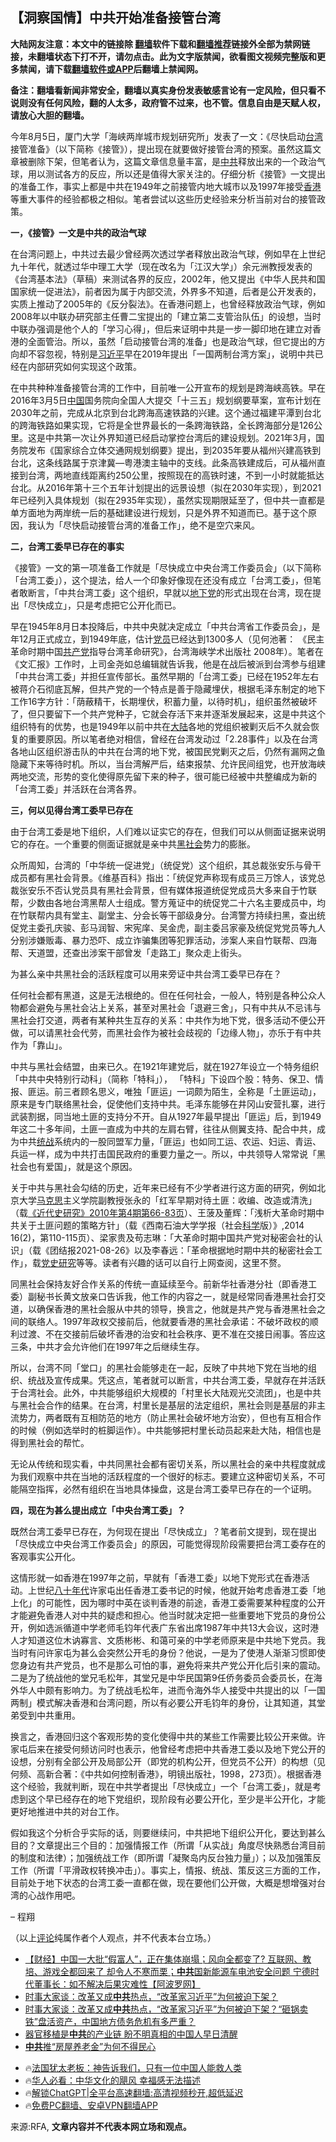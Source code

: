  <!-- 面包屑导航 --> <h2>【洞察国情】中共开始准备接管台湾</h2> <p class="notice"><b>大陆网友注意：本文中的链接除 <a href="https://github.com/bannedbook/fanqiang" >翻墙</a>软件下载和<a href="https://github.com/killgcd/justmysocks/blob/master/README.md">翻墙推荐</a>链接外全部为禁网链接，未翻墙状态下打不开，请勿点击。此为文字版禁闻，欲看图文视频完整版和更多禁闻，请下载<a href="https://github.com/bannedbook/fanqiang">翻墙软件或APP</a>后翻墙上禁闻网。</p><p>备注：翻墙看新闻非常安全，翻墙以真实身份发表敏感言论有一定风险，但只看不说则没有任何风险，翻的人太多，政府管不过来，也不管。信息自由是天赋人权，请放心大胆的翻墙。</b></p>  <div class="entry"> <p> </p> <p>今年8月5日，厦门大学「海峡两岸城市规划研究所」发表了一文：《尽快启动<a href="https://www.bannedbook.org/bnews/tag/%e5%8f%b0%e6%b9%be/" class="st_tag internal_tag" rel="tag" title="标签 台湾 下的日志">台湾</a>接管准备》（以下简称《接管》），提出现在就要做好接管台湾的预案。虽然这篇文章被删除下架，但笔者认为，这篇文章信息量丰富，是<a href="https://www.bannedbook.org/bnews/tag/%e4%b8%ad%e5%85%b1/" class="st_tag internal_tag" rel="tag" title="标签 中共 下的日志">中共</a>释放出来的一个政治气球，用以测试各方的反应，所以还是值得大家关注的。仔细分析《接管》一文提出的准备工作，事实上都是中共在1949年之前接管内地大城市以及1997年接受<a href="https://www.bannedbook.org/bnews/tag/%e9%a6%99%e6%b8%af/" class="st_tag internal_tag" rel="tag" title="标签 香港 下的日志">香港</a>等重大事件的经验都极之相似。笔者尝试以这些历史经验来分析当前对台的接管政策。</p> <p><strong>一，《接管》一文是中共的政治气球</strong></p> <p>在台湾问题上，中共过去最少曾经两次透过学者释放出政治气球，例如早在上世纪九十年代，就透过华中理工大学（现在改名为「江汉大学」）余元洲教授发表的《台湾基本法》（草稿）来测试各界的反应，2002年，他又提出《中华人民共和国国家统一促进法》，前者因为属于内部交流，外界多不知道，后者是公开发表的，实质上推动了2005年的《反分裂法》。在香港问题上，也曾经释放政治气球，例如2008年以中联办研究部主任曹二宝提出的「建立第二支管治队伍」的设想，当时中联办强调是他个人的「学习心得」，但后来证明中共是一步一脚印地在建立对香港的全面管治。所以，虽然「启动接管台湾的准备」也是政治气球，但它提出的方向却不容忽视，特别是<a href="https://www.bannedbook.org/bnews/tag/%e4%b9%a0%e8%bf%91%e5%b9%b3/" class="st_tag internal_tag" rel="tag" title="标签 习近平 下的日志">习近平</a>早在2019年提出「一国两制台湾方案」，说明中共已经在内部研究如何实现这个政策。</p> <p>在中共种种准备接管台湾的工作中，目前唯一公开宣布的规划是跨海峡高铁。早在2016年3月5日<span class='wp_keywordlink_affiliate'><a href="https://www.bannedbook.org/" title="中国" target="_blank">中国</a></span>国务院向全国人大提交「十三五」规划纲要草案，宣布计划在2030年之前，完成从北京到台北跨海高速铁路的兴建。这个通过福建平潭到台北的跨海铁路如果实现，它将是全世界最长的一条跨海铁路，全长跨海部分是126公里。这是中共第一次让外界知道已经启动掌控台湾后的建设规划。2021年3月，国务院发布《国家综合立体交通网规划纲要》提出，到2035年要从福州兴建高铁到台北，这条线路属于京津冀—粤港澳主轴中的支线。此条高铁建成后，可从福州直接到台湾，两地直线距离约250公里，按照现在的高铁时速，不到一小时就能抵达台北。从2016年第十三个五年计划提出的远景设想（拟在2030年实现），到2021年已经列入具体规划（拟在2935年实现），虽然实现期限延至了，但中共一直都是单方面地为两岸统一后的基础建设进行规划，只是外界不知道而已。基于这个原因，我认为「尽快启动接管台湾的准备工作」，绝不是空穴来风。</p> <p><strong>二，台湾工委早已存在的事实</strong></p>  <p>《接管》一文的第一项准备工作就是「尽快成立中央台湾工作委员会」（以下简称「台湾工委」），这个提法，给人一个印象好像现在还没有成立「台湾工委」，但笔者敢断言，「中共台湾工委」这个组织，早就以<a href="https://www.bannedbook.org/bnews/tag/%e5%9c%b0%e4%b8%8b%e5%85%9a/" class="st_tag internal_tag" rel="tag" title="标签 地下党 下的日志">地下党</a>的形式出现在台湾，现在提出「尽快成立」，只是考虑把它公开化而已。</p> <p>早在1945年8月日本投降后，中共中央就决定成立「中共台湾省工作委员会」，是年12月正式成立，到1949年底，估计<a href="https://www.bannedbook.org/bnews/tag/%E5%85%9A%E5%91%98/" class="st_tag internal_tag" rel="tag" title="标签 党员 下的日志">党员</a>已经达到1300多人（见何池著： 《民主革命时期中国<a href="https://www.bannedbook.org/bnews/tag/%e5%85%b1%e4%ba%a7%e5%85%9a/" class="st_tag internal_tag" rel="tag" title="标签 共产党 下的日志">共产党</a>指导台湾革命研究》，台湾海峡学术出版社 2008年）。笔者在《文汇报》工作时，上司金尧如总编辑就告诉我，他是在战后被派到台湾参与组建「中共台湾工委」并担任宣传部长。虽然早期的「台湾工委」已经在1952年左右被蒋介石彻底瓦解，但共产党的一个特点是善于隐藏埋伏，根据毛泽东制定的地下工作16字方针：「荫蔽精干，长期埋伏，积蓄力量，以待时机」，组织虽然被破坏了，但只要留下一个共产党种子，它就会存活下来并逐渐发展起来，这是中共这个组织特有的优势，也是1949年以前中共在<span class='wp_keywordlink_affiliate'><a href="https://www.bannedbook.org/" title="大陆" target="_blank">大陆</a></span>各地的党组织被剿灭后不久就会恢复的重要原因。所以笔者绝对相信，曾经在台湾发动过「2.28事件」以及在台湾各地山区组织游击队的中共在台湾的地下党，被国民党剿灭之后，仍然有漏网之鱼隐藏下来等待时机。所以，当台湾解严后，结束报禁、允许民间组党，也开放海峡两地交流，形势的变化使得原先留下来的种子，很可能已经被中共整编成为新的「台湾工委」并活跃在台湾各界。</p> <p><strong>三，何以见得台湾工委早已存在</strong></p> <p>由于台湾工委是地下组织，人们难以证实它的存在，但我们可以从侧面证据来说明它的存在。一个重要的侧面证据就是亲中共<a href="https://www.bannedbook.org/bnews/tag/%e9%bb%91%e7%a4%be%e4%bc%9a/" class="st_tag internal_tag" rel="tag" title="标签 黑社会 下的日志">黑社会</a>势力的膨胀。</p> <p>众所周知，台湾的「中华统一促进党」（统促党）这个组织，其总裁张安乐与骨干成员都有黑社会背景。《维基百科》指出：「统促党声称现有成员三万馀人，该党总裁张安乐不否认党员具有黑社会背景，但有媒体报道统促党成员大多来自于竹联帮，少数由各地台湾黑帮人士组成。警方蒐证中的统促党二十六名主要成员中，均在竹联帮内具有堂主、副堂主、分会长等干部级身分。台湾警方持续扫黑，查出统促党主委孔庆骏、彭马润智、宋宪庠、吴金虎，副主委吕家豪及统促党党员等九人分别涉嫌贩毒、暴力恐吓、成立诈骗集团等犯罪活动，涉案人来自竹联帮、四海帮、天道盟，还查出涉案干部曾发「走路工」聚众走上街头。</p> <p>为甚么亲中共黑社会的活跃程度可以用来旁证中共台湾工委早已存在？</p>  <p>任何社会都有黑道，这是无法根绝的。但在任何社会，一般人，特别是各种公众人物都会避免与黑社会沾上关系，甚至对黑社会「退避三舍」，只有中共从不忌讳与黑社会打交道，两者有某种共生互存的关系：中共作为地下党，很多活动不便公开做，可以请黑社会代劳，而黑社会作为被社会歧视的「边缘人物」，亦乐于有中共作为「靠山」。</p> <p>中共与黑社会结盟，由来已久。在1921年建党后，就在1927年设立一个特务组织「中共中央特别行动科」（简称「特科」）， 「特科」下设四个股：特务、保卫、情报、匪运。前三者顾名思义，唯独「匪运」一词颇为陌生，全称是「土匪运动」，原来是专门联络黑社会，促使他们支持中共。毛泽东能够在井冈山安营扎寨，进行武装割据，同当地土匪的支持分不开。自从1927年最早提出「匪运」后，到1949年这二十多年间，土匪一直成为中共的左肩右臂，往往从侧翼支持、配合中共，成为中共<a href="https://www.bannedbook.org/bnews/tag/%e7%bb%9f%e6%88%98/" class="st_tag internal_tag" rel="tag" title="标签 统战 下的日志">统战</a>系统内的一股同盟军力量，「匪运」也如同工运、农运、妇运、青运、兵运一样，成为中共打击国民政府的重要力量之一。所以，中共领导人常常说「黑社会也有爱国」，就是这个原因。</p> <p>关于中共与黑社会勾结的历史，近年来已经有不少学者进行这方面的研究，例如北京大学<span class='wp_keywordlink'><a href="https://www.bannedbook.org/forum2/topic105.html" title="《马克思的成魔之路》" target="_blank">马克思</a></span>主义学院副教授张永的「红军早期对待土匪：收编、改造或清洗」（载<a href="http://roll.history.sina.com.cn/startup_s/index_266.shtml">《近代史研究》2010年第4期第66-83页</a>）、王菠及董辉：「浅析大革命时期中共关于土匪问题的策略方针」（载《西南石油大学学报（社会<span class='wp_keywordlink'><a href="https://www.bannedbook.org/forum11/topic309.html" title="禁片：“科学”的棍子" target="_blank">科学</a></span>版）》,2014 16(2)，第110-115页）、梁家贵及苟志琳：「大革命时期中国共产党对秘密会社的认识」（载《团结报2021-08-26》以及李春远：「革命根据地时期中共的秘密社会工作」，载<a href="http://45.35.61.42/hero/dangshi/4_1.shtml">党史研究</a>等等。读者有兴趣的话可以自行上网查阅，这里不赘。</p> <p>同黑社会保持友好合作关系的传统一直延续至今。前新华社香港分社（即香港工委）副秘书长黄文放亲口告诉我，他工作的内容之一，就是经常同香港黑社会打交道，以确保香港的黑社会服从中共的领导，换言之，他就是共产党与香港黑社会之间的联络人。1997年政权交接前后，他就要香港的黑社会承诺：不破坏政权的顺利过渡、不在交接前后破坏香港的治安和社会秩序、更不准在交接日闹事。答应这三条，中共才会允许他们在1997年之后继续生存。</p> <p>所以，台湾不同「堂口」的黑社会能够走在一起，反映了中共地下党在当地的组织、统战及宣传成果。凭这点，笔者就可以断言，中共台湾工委，早就存在并活跃于台湾社会。此外，中共能够组织大规模的「村里长大陆观光交流团」，也是中共与黑社会合作的结果。在台湾，村里长是基层的法定组织，黑社会则是基层的非主流势力，两者既有互相防范的地方（防止黑社会破坏地方治安），但也有互相合作的时候（例如选举时的桩脚运作）。中共能够把村里长动员起来赴大陆，相信也是得到黑社会的帮忙。</p> <p>无论从传统和现实看，中共同黑社会都有密切关系，所以黑社会的亲中共程度就成为我们观察中共在当地的活跃程度的一个很好的标志。要建立这种密切关系，不可能隔空指挥，必然有组织在当地具体操盘，这是台湾工委早已存在的一个证明。</p>  <p><strong>四，现在为甚么提出成立「中央台湾工委」？</strong></p> <p>既然台湾工委早已存在，为何现在提出「尽快成立」？笔者前文提到，现在提出「尽快成立中央台湾工作委员会」的原因，可能觉得现阶段需要把台湾工委存在的客观事实公开化。</p> <p>这情形就一如香港在1997年之前，早就有「香港工委」以地下党形式在香港活动。上世纪<span class='wp_keywordlink'><a href="https://www.bannedbook.org/forum2/topic939.html" title="《八十年代访谈录》" target="_blank">八十年代</a></span>许家屯出任香港工委书记的时候，他就开始考虑香港工委「地上化」的可能性，因为哪时中英在谈判香港的前途，香港工委需要某种程度的公开才能避免香港人对中共的疑虑和担心。他当时就决定把一些重要地下党员的身份公开，例如选派循道中学老师毛钧年代表广东省出席1987年中共13大会议，这时港人才知道这位木讷寡言、文质彬彬、和蔼可亲的中学老师原来是中共地下党员。我当时有问许家屯为甚么会突然公开毛的身份？他说，一是为了使港人渐渐习惯即使您身边有共产党员，也不是那么可怕的事，避免将来共产党公开化后引来的震动。二是为了统战他的堂兄毛松年，其堂兄是中华民国第9任侨务委员会委员长，在海外华人中颇有影响力。为了统战毛松年，进而令海外华人接受中共提出的以「一国两制」模式解决香港和台湾问题，所以有必要公开毛钧年的身份，让其知道，其堂弟受到中共重用。</p> <p>换言之，香港回归这个客观形势的变化使得中共的某些工作需要比较公开来做。许家屯后来在接受何频访问时也表示，他曾经考虑把中共香港工委以及地下党公开的设想，分别有全部公开及局部公开（即党的机构公开，但党员不公开）的构想（见何频、高新合著：《中共如何控制香港》，明镜出版社，1998，273页）。根据香港这个经验，我就判断，现在中共学者提出「尽快成立」一个「台湾工委」，就是考虑到这个早已经存在的地下党组织，现阶段有必要公开化，至少是半公开化，才能更好地推进中共的对台工作。</p> <p>假如我这个分析合乎实际的话，则要继续问，中共把地下组织公开化，要达到甚么目的？文章提出三个目的：加强情报工作（所谓「从实战」角度尽快熟悉台湾目前的制度和法律）；加强统战工作（即所谓「凝聚岛内反台独力量」）；以及加强策反工作（所谓「平滑政权转换冲击」）。事实上，情报、统战、策反这三方面的工作，目前处于地下状态的台湾工委一直都在做，现在要他们公开做，大概是想增强对台湾的心战作用吧。</p> <p>&#8211; 程翔</p>  <p>（以上<span class='wp_keywordlink_affiliate'><a href="https://www.bannedbook.org/bnews/comments/" title="新闻评论" target="_blank">评论</a></span>纯属作者个人观点，并不代表本台立场。）</p> <!--<div id="taboola-mid-1"></div>--><ul class='op-related-articles' title='相关阅读'> <li><a href='https://www.bannedbook.org/bnews/sohnews/20240902/2082851.html' target='_blank'>【财经】中国一大批“假富人”，正在集体崩塌；风向全都变了? 互联网、教培、游戏全都回来了 却令人不寒而栗；<b>中共</b>国新能源车电池安全问题 宁德时代董事长：如不解决后果灾难性【阿波罗网】</a></li> <li><a href='https://www.bannedbook.org/bnews/comments/20240902/2082838.html' target='_blank'>时事大家谈：改革又成<b>中共</b>热点，“改革家习近平”为何被迫下架？</a></li> <li><a href='https://www.bannedbook.org/bnews/comments/20240902/2082800.html' target='_blank'>时事大家谈：改革又成<b>中共</b>热点，“改革家习近平”为何被迫下架？“砸锅卖铁”盘活资产，中国地方债务危机有多严重？</a></li> <li><a href='https://www.bannedbook.org/bnews/ccpdope/20240902/2082774.html' target='_blank'>器官移植是<b>中共</b>的产业链 盼不明真相的中国人早日清醒</a></li> <li><a href='https://www.bannedbook.org/bnews/ssgc/20240902/2082770.html' target='_blank'><b>中共</b>推“房屋养老金”为何不得民心</a></li> </ul> <ul class="texttj"> <li>🔥<a href="https://www.bannedbook.org/bnews/ssgc/20230219/1850782.html" target="_blank">法国犹太老板：神告诉我们，只有一位中国人能救人类</a></li> <li>🔥<a href="https://www.bannedbook.org/bnews/comments/20220220/1694796.html" target="_blank">华人必看：中华文化的飓风 幸福感无法描述</a></li> <li>🔥<a href="https://github.com/bannedbook/fanqiang/wiki/V2ray%E6%9C%BA%E5%9C%BA" target="_blank">解锁ChatGPT|全平台高速翻墙:高清视频秒开,超低延迟</a></li> <li>🔥<a href="https://github.com/bannedbook/fanqiang/wiki/%E7%A6%81%E9%97%BB%E7%BD%91%E5%AE%89%E5%8D%93%E7%BF%BB%E5%A2%99%E6%96%B0%E9%97%BBAPP" target="_blank">免费PC翻墙、安卓VPN翻墙APP</a></li> </ul><p>来源:RFA, <strong>文章内容并不代表本网立场和观点。</strong></p><a name='sharetosocial'></a> <div style="margin-bottom:5px;padding-bottom:5px;clear:both"> <div id="archive-pix-1" class="banner-ads"> <!-- AuctionX Display platform tag START --> <div id="27602x728x90x621x_ADSLOT1" clicktrack="%%CLICK_URL_ESC%%"></div>  <!-- AuctionX Display platform tag END --> </div> <div id="archive-pix-2" class="banner-ads"> <!-- AuctionX Display platform tag START --> <div id="27556x300x250x621x_ADSLOT1" clicktrack="%%CLICK_URL_ESC%%" style="margin:0 auto;text-align:center"></div>  <!-- AuctionX Display platform tag END --> </div> </div>  <div id="archive-pix-1" class="banner-ads"> <!-- AuctionX Display platform tag START --> <div id="27603x728x90x621x_ADSLOT1" clicktrack="%%CLICK_URL_ESC%%"></div>  <!-- AuctionX Display platform tag END --> </div> </div><!--END ENTRY--> 